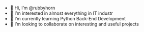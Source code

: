 - 👋 Hi, I’m @rubbyhorn
- 👀 I’m interested in almost everything in IT industr
- 🌱 I’m currently learning Python Back-End Development
- 💞️ I’m looking to collaborate on interesting and useful projects
<!--- - 📫 How to reach me ... --->

<!---
rubbyhorn/rubbyhorn is a ✨ special ✨ repository because its `README.md` (this file) appears on your GitHub profile.
You can click the Preview link to take a look at your changes.
--->
